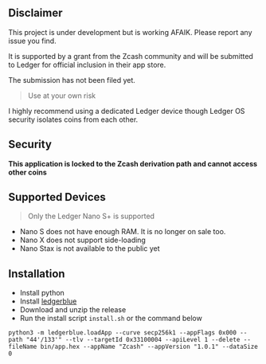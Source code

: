 ## Disclaimer

This project is under development but is working AFAIK. Please
report any issue you find.

It is supported by a grant from the Zcash community and will
be submitted to Ledger for official inclusion in their app store.

The submission has not been filed yet.

> Use at your own risk

I highly recommend using a dedicated Ledger device 
though Ledger OS security isolates coins from each other.

## Security

**This application is locked to the Zcash derivation path and
cannot access other coins**

## Supported Devices

> Only the Ledger Nano S+ is supported

- Nano S does not have enough RAM. It is no longer on sale too.
- Nano X does not support side-loading
- Nano Stax is not available to the public yet

## Installation

- Install python
- Install [ledgerblue](https://github.com/LedgerHQ/blue-loader-python)
- Download and unzip the release
- Run the install script `install.sh` or the command below

```
python3 -m ledgerblue.loadApp --curve secp256k1 --appFlags 0x000 --path "44'/133'" --tlv --targetId 0x33100004 --apiLevel 1 --delete --fileName bin/app.hex --appName "Zcash" --appVersion "1.0.1" --dataSize 0 
```

